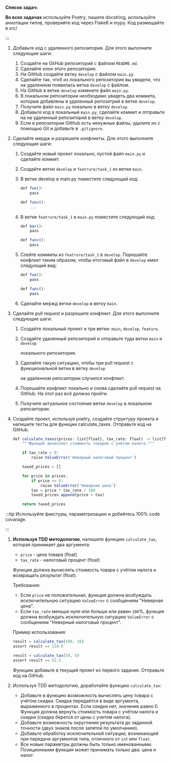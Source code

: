 **Список задач:**



**Во всех задачах** используйте Poetry, пишите docstring, используйте аннотации типов, проверяйте код через Flake8 и mypy. Код размещайте в src/

:::

1. Добавьте код с удаленного репозитория. Для этого выполните следующие шаги:
   1. Создайте на GitHub репозиторий с файлом `README.md`.
   2. Сделайте клон этого репозитория.
   3. На GitHub создайте ветку `develop` с файлом `main.py`.
   4. Сделайте так, чтоб из локального репозитория вы увидели, что на удаленном появилась ветка `develop` с файлом.
   5. На GitHub в ветке `develop` измените файл `main.py`.
   6. В локальном репозитории необходимо увидеть два коммита, которые добавлены в удаленный репозитрий в ветке `develop`.
   7. Получите файл `main.py` локально в ветку `develop`.
   8. Добавьте код в локальный `main.py`, сделайте коммит и отправьте на на удаленный репозиторий в ветку `develop`.
   9. Если в репозитории GitHub есть ненужные файлы, удалите их с помощью Git и добавьте в `.gitignore`.
2. Сделайте мердж и разрешите конфликты. Для этого выполните следующие шаги:
   1. Создайте новый проект локально, пустой файл `main.py` и сделайте коммит.
   2. Создайте ветки `develop` и `featrure/task_1` из ветки `main`.
   3. В ветке develop в main.py поместите следующий код:

      ```javascript
      def foo():
          pass
      
      def func():
          ...
      
      ```
   4. В ветке `featrure/task_1` в `main.py` поместите следующий код:

      ```javascript
      def bar():
          pass
      
      def func():
          pass
      
      ```
   5. Слейте коммиты из `featrure/task_1` в `develop`. Порешайте конфликт таким образом, чтобы итоговый файл в `develop` имел следующий вид:

      ```javascript
      def foo():
          pass
      
      def func():
          pass
      
      ```
   6. Сделайте мержд ветки `develop` в ветку `main`.
3. Сделайте pull request и разрешите конфликт. Для этого выполните следующие шаги:
   1. Создайте локальный проект и три ветки: `main`, `develop`, `feature`.
   2. Создайте удаленный репозиторий и отправьте туда ветки `main` и `develop`

       локального репозитория.
   3. Сделайте такую ситуацию, чтобы при pull request с функциональной ветки в ветку `develop`

       на удаленном репозитории случился конфликт.
   4. Порешайте конфликт локально и снова сделайте pull request на GitHub. На этот раз всё должно пройти.
   5. Получите актуальное состояние ветки `develop` в локальном репозитории.
4. Создайте проект, используя poetry, создайте структуру проекта и напишите тесты для функции calculate_taxes. Отправьте код на GitHub.

   ```javascript
   def calculate_taxes(prices: list[float], tax_rate: float) -> list[float]:
       """Функция вычисляет стоимость товаров с учётом налога."""
   
       if tax_rate < 0:
           raise ValueError('Неверный налоговый процент')
   
       taxed_prices = []
   
       for price in prices:
           if price <= 0:
               raise ValueError('Неверная цена')
           tax = price * tax_rate / 100
           taxed_prices.append(price + tax)
   
       return taxed_prices
   
   ```


:::tip
Используйте фикстуры, параметризацию и добейтесь 100% code covarage.

:::

1. **Используя TDD методологию**, напишите функцию `calculate_tax`, которая принимает два аргумента:
   - `price` - цена товара (float)
   - `tax_rate` - налоговый процент (float)

   Функция должна вычислять стоимость товара с учётом налога и возвращать результат (float).

   Требования:
   - Если `price` не положительная, функция должна возбуждать исключительную ситуацию `ValueError` с сообщением "Неверная цена".
   - Если `tax_rate` меньше нуля или больше или равен `100`%, функция должна возбуждать исключительную ситуацию `ValueError` с сообщением "Неверный налоговый процент".

   Пример использования:

   ```javascript
   result = calculate_tax(100, 10)
   assert result == 110.0
   
   result = calculate_tax(50, 5)
   assert result == 52.5
   
   ```

   Функцию добавьте в текущий проект из первого задания. Отправьте код на GitHub.
2. Используя TDD методологию, доработайте функцию `calculate_tax`:
   - Добавьте в функцию возможность вычислять цену товара с учётом скидки. Скидка передаётся в виде аргумента, выраженного в процентах. Если скидки нет, значение равно 0. Функция должна вернуть стоимость товара с учётом налога и скидки (скидка берется от цены с учетом налога).
   - Добавьте возможность округления результата до заданной точности (двух знаков после запятой по умолчанию).
   - Добавьте обработку исключительной ситуации, возникающей при передаче аргументов типа, отличного от `int` или `float`.
   - Все новые параметры должны быть только именованными. Позиционными функция может принимать только два: цена и налог.
